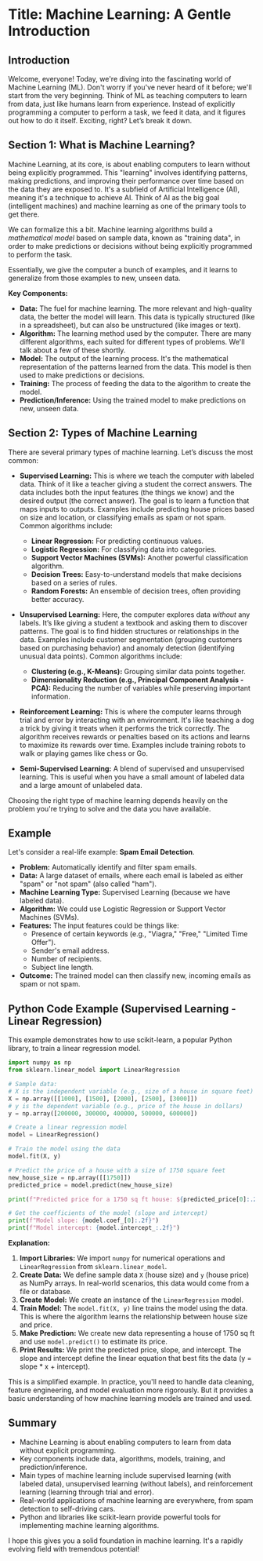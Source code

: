 # Title: Machine Learning: A Gentle Introduction

## Introduction

Welcome, everyone! Today, we're diving into the fascinating world of Machine Learning (ML). Don't worry if you've never heard of it before; we'll start from the very beginning. Think of ML as teaching computers to learn from data, just like humans learn from experience. Instead of explicitly programming a computer to perform a task, we feed it data, and it figures out how to do it itself. Exciting, right? Let’s break it down.

## Section 1: What is Machine Learning?

Machine Learning, at its core, is about enabling computers to learn without being explicitly programmed.  This "learning" involves identifying patterns, making predictions, and improving their performance over time based on the data they are exposed to. It's a subfield of Artificial Intelligence (AI), meaning it's a technique to achieve AI. Think of AI as the big goal (intelligent machines) and machine learning as one of the primary tools to get there.

We can formalize this a bit. Machine learning algorithms build a *mathematical model* based on sample data, known as "training data", in order to make predictions or decisions without being explicitly programmed to perform the task.

Essentially, we give the computer a bunch of examples, and it learns to generalize from those examples to new, unseen data.

**Key Components:**

*   **Data:** The fuel for machine learning. The more relevant and high-quality data, the better the model will learn.  This data is typically structured (like in a spreadsheet), but can also be unstructured (like images or text).
*   **Algorithm:** The learning method used by the computer. There are many different algorithms, each suited for different types of problems. We'll talk about a few of these shortly.
*   **Model:** The output of the learning process.  It's the mathematical representation of the patterns learned from the data.  This model is then used to make predictions or decisions.
*   **Training:** The process of feeding the data to the algorithm to create the model.
*   **Prediction/Inference:** Using the trained model to make predictions on new, unseen data.

## Section 2: Types of Machine Learning

There are several primary types of machine learning. Let’s discuss the most common:

*   **Supervised Learning:** This is where we teach the computer *with* labeled data. Think of it like a teacher giving a student the correct answers.  The data includes both the input features (the things we know) and the desired output (the correct answer). The goal is to learn a function that maps inputs to outputs.  Examples include predicting house prices based on size and location, or classifying emails as spam or not spam. Common algorithms include:
    *   **Linear Regression:** For predicting continuous values.
    *   **Logistic Regression:** For classifying data into categories.
    *   **Support Vector Machines (SVMs):** Another powerful classification algorithm.
    *   **Decision Trees:** Easy-to-understand models that make decisions based on a series of rules.
    *   **Random Forests:** An ensemble of decision trees, often providing better accuracy.

*   **Unsupervised Learning:** Here, the computer explores data *without* any labels. It’s like giving a student a textbook and asking them to discover patterns. The goal is to find hidden structures or relationships in the data. Examples include customer segmentation (grouping customers based on purchasing behavior) and anomaly detection (identifying unusual data points). Common algorithms include:
    *   **Clustering (e.g., K-Means):** Grouping similar data points together.
    *   **Dimensionality Reduction (e.g., Principal Component Analysis - PCA):** Reducing the number of variables while preserving important information.

*   **Reinforcement Learning:** This is where the computer learns through trial and error by interacting with an environment. It's like teaching a dog a trick by giving it treats when it performs the trick correctly. The algorithm receives rewards or penalties based on its actions and learns to maximize its rewards over time. Examples include training robots to walk or playing games like chess or Go.

*   **Semi-Supervised Learning:** A blend of supervised and unsupervised learning. This is useful when you have a small amount of labeled data and a large amount of unlabeled data.

Choosing the right type of machine learning depends heavily on the problem you're trying to solve and the data you have available.

## Example

Let's consider a real-life example: **Spam Email Detection**.

*   **Problem:**  Automatically identify and filter spam emails.
*   **Data:** A large dataset of emails, where each email is labeled as either "spam" or "not spam" (also called "ham").
*   **Machine Learning Type:** Supervised Learning (because we have labeled data).
*   **Algorithm:**  We could use Logistic Regression or Support Vector Machines (SVMs).
*   **Features:**  The input features could be things like:
    *   Presence of certain keywords (e.g., "Viagra," "Free," "Limited Time Offer").
    *   Sender's email address.
    *   Number of recipients.
    *   Subject line length.
*   **Outcome:**  The trained model can then classify new, incoming emails as spam or not spam.

## Python Code Example (Supervised Learning - Linear Regression)

This example demonstrates how to use scikit-learn, a popular Python library, to train a linear regression model.

```python
import numpy as np
from sklearn.linear_model import LinearRegression

# Sample data:
# X is the independent variable (e.g., size of a house in square feet)
X = np.array([[1000], [1500], [2000], [2500], [3000]])
# y is the dependent variable (e.g., price of the house in dollars)
y = np.array([200000, 300000, 400000, 500000, 600000])

# Create a linear regression model
model = LinearRegression()

# Train the model using the data
model.fit(X, y)

# Predict the price of a house with a size of 1750 square feet
new_house_size = np.array([[1750]])
predicted_price = model.predict(new_house_size)

print(f"Predicted price for a 1750 sq ft house: ${predicted_price[0]:.2f}")

# Get the coefficients of the model (slope and intercept)
print(f"Model slope: {model.coef_[0]:.2f}")
print(f"Model intercept: {model.intercept_:.2f}")
```

**Explanation:**

1.  **Import Libraries:** We import `numpy` for numerical operations and `LinearRegression` from `sklearn.linear_model`.
2.  **Create Data:** We define sample data `X` (house size) and `y` (house price) as NumPy arrays.  In real-world scenarios, this data would come from a file or database.
3.  **Create Model:** We create an instance of the `LinearRegression` model.
4.  **Train Model:** The `model.fit(X, y)` line trains the model using the data. This is where the algorithm learns the relationship between house size and price.
5.  **Make Prediction:** We create new data representing a house of 1750 sq ft and use `model.predict()` to estimate its price.
6.  **Print Results:** We print the predicted price, slope, and intercept. The slope and intercept define the linear equation that best fits the data (y = slope * x + intercept).

This is a simplified example. In practice, you'll need to handle data cleaning, feature engineering, and model evaluation more rigorously. But it provides a basic understanding of how machine learning models are trained and used.

## Summary

*   Machine Learning is about enabling computers to learn from data without explicit programming.
*   Key components include data, algorithms, models, training, and prediction/inference.
*   Main types of machine learning include supervised learning (with labeled data), unsupervised learning (without labels), and reinforcement learning (learning through trial and error).
*   Real-world applications of machine learning are everywhere, from spam detection to self-driving cars.
*   Python and libraries like scikit-learn provide powerful tools for implementing machine learning algorithms.

I hope this gives you a solid foundation in machine learning. It's a rapidly evolving field with tremendous potential!
